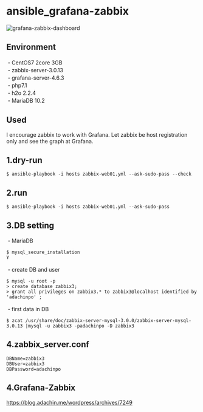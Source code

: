 # ansible_grafana-zabbix   

![grafana-zabbix-dashboard](https://user-images.githubusercontent.com/5633085/37887084-9d90d62c-30fa-11e8-96a3-e04a264e2888.jpg)

## Environment
・CentOS7 2core 3GB   
・zabbix-server-3.0.13  
・grafana-server-4.6.3  
・php7.1  
・h2o 2.2.4  
・MariaDB 10.2

## Used  

I encourage zabbix to work with Grafana. Let zabbix be host registration only and see the graph at Grafana.  

## 1.dry-run
````
$ ansible-playbook -i hosts zabbix-web01.yml --ask-sudo-pass --check
````

## 2.run
````
$ ansible-playbook -i hosts zabbix-web01.yml --ask-sudo-pass
````
## 3.DB setting
・MariaDB

````
$ mysql_secure_installation
Y
````
・create DB and user

````
$ mysql -u root -p
> create database zabbix3;
> grant all privileges on zabbix3.* to zabbix3@localhost identified by 'adachinpo' ;
````

・first data in DB

````
$ zcat /usr/share/doc/zabbix-server-mysql-3.0.0/zabbix-server-mysql-3.0.13 |mysql -u zabbix3 -padachinpo -D zabbix3
````

## 4.zabbix_server.conf

````
DBName=zabbix3
DBUser=zabbix3
DBPassword=adachinpo
````

## 4.Grafana-Zabbix  

https://blog.adachin.me/wordpress/archives/7249  
